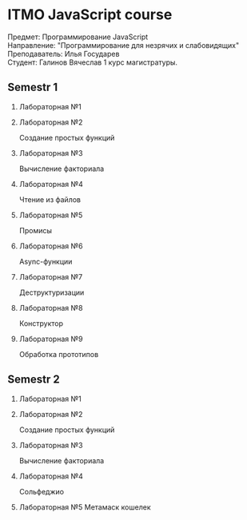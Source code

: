 # ITMO JavaScript course  
Предмет: Программирование JavaScript  
Направление: "Программирование для незрячих и слабовидящих"  
Преподаватель: Илья Государев  
Студент: Галинов Вячеслав 1 курс магистратуры.  

## Semestr 1
1. Лабораторная №1  
2. Лабораторная №2
  
    Создание простых функций

3. Лабораторная №3

    Вычисление факториала

4. Лабораторная №4

    Чтение из файлов

5. Лабораторная №5
  
    Промисы

6. Лабораторная №6
 
    Async-функции

7. Лабораторная №7
  
    Деструктуризации

8. Лабораторная №8

    Конструктор

9. Лабораторная №9

    Обработка прототипов

## Semestr 2
1. Лабораторная №1
     
3. Лабораторная №2
  
    Создание простых функций

4. Лабораторная №3

    Вычисление факториала

5. Лабораторная №4

    Сольфеджио

6. Лабораторная №5
   Метамаск кошелек
